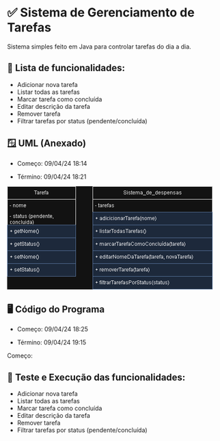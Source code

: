 # ✅ Sistema de Gerenciamento de Tarefas

Sistema simples feito em Java para controlar tarefas do dia a dia.

## 📄️ Lista de funcionalidades:

- Adicionar nova tarefa
- Listar todas as tarefas
- Marcar tarefa como concluída
- Editar descrição da tarefa
- Remover tarefa
- Filtrar tarefas por status (pendente/concluída)

## 🪟 UML (Anexado)

- Começo: 09/04/24 18:14

- Término: 09/04/24 18:21

![UML.png](UML.png)

## 🖥️ Código do Programa

- Começo: 09/04/24 18:25

- Término: 09/04/24 19:15

Começo:

## 🧪 Teste e Execução das funcionalidades:

- Adicionar nova tarefa
- Listar todas as tarefas
- Marcar tarefa como concluída
- Editar descrição da tarefa
- Remover tarefa
- Filtrar tarefas por status (pendente/concluída)

